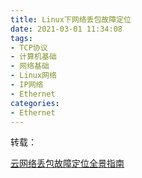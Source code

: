 ```yaml
---
title: Linux下网络丢包故障定位
date: 2021-03-01 11:34:08
tags:
- TCP协议
- 计算机基础
- 网络基础
- Linux网络
- IP网络
- Ethernet
categories:
- Ethernet
---
```




转载：

[云网络丢包故障定位全景指南](https://mp.weixin.qq.com/s/DP0F3Q7TnOixxWZ9-_KA4A)